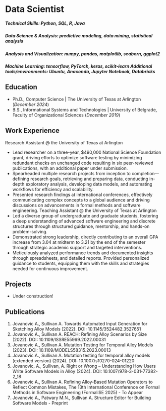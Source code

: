 # Data Scientist

##### Technical Skills: Python, SQL, R, Java
##### Data Science & Analysis: predictive modeling, data mining, statistical analysis
##### Analysis and Visualization: numpy, pandas, matplotlib, seaborn, ggplot2
##### Machine Learning: tensorflow, PyTorch, keras, scikit-learn Additional tools/environments: Ubuntu, Anaconda, Jupyter Notebook, Databricks

## Education
- Ph.D., Computer Science | The University of Texas at Arlington (_December 2024_)
- B.S., Informational Systems and Technologies | University of Belgrade, Faculty of Organizational Sciences (_December 2019_)

## Work Experience
Research Assistant @ the University of Texas at Arlington
  - Lead researcher on a three-year, $490,000 National Science Foundation grant, driving efforts to optimize software testing by minimizing redundant checks on unchanged code resulting in six peer-reviewed publications, with an additional paper under submission.
  - Spearheaded multiple research projects from inception to completion—defining research goals, retrieving and preparing data, conducting in-depth exploratory analysis, developing data models, and automating workflows for efficiency and scalability.
  - Presented research findings at international conferences, effectively communicating complex concepts to a global audience and driving discussions on advancements in formal methods and software engineering.
Teaching Assistant @ the University of Texas at Arlington
  - Led a diverse group of undergraduate and graduate students, fostering a deep understanding of advanced software engineering and discrete structures through structured guidance, mentorship, and hands-on problem-solving.
  - Demonstrated strong leadership, directly contributing to an overall GPA increase from 3.04 at midterm to 3.21 by the end of the semester through strategic academic support and targeted interventions.
  - Meticulously analyzed performance trends and documented insights through spreadsheets, and detailed reports. Provided personalized guidance to students, equipping them with the skills and strategies needed for continuous improvement.

## Projects
 - Under construction!

## Publications
1. Jovanovic A., Sullivan A. Towards Automated Input Generation for Sketching Alloy Models (2022). DOI: 10.1145/3524482.3527651
2. Jovanovic A., Sullivan A. REACH: Refining Alloy Scenarios by Size (2022). DOI: 10.1109/ISSRE55969.2022.00031
3. Jovanovic A., Sullivan A. Mutation Testing for Temporal Alloy Models (2023). DOI: 10.1109/MODELS58315.2023.00013
4. Jovanovic A., Sullivan A. Mutation testing for temporal alloy models (extended version) (2024). DOI: 10.1007/s10270-024-01220
5. Jovanovic, A., Sullivan, A. Right or Wrong – Understanding How Users Write Software Models in Alloy (2024). DOI: 10.1007/978-3-031-77382-2_18
6. Jovanovic A., Sullivan A. Refining Alloy-Based Mutation Operators to Reflect Common Mistakes, The 13th International Conference on Formal Methods in Software Engineering (FormaliSE 2025) - To Appear
7. Jovanovic A., Patwary M.N., Sullivan A. Structure Editor for Building Software Models - Preprint
